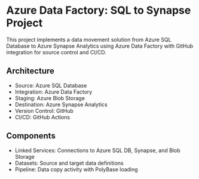 # Azure Data Factory: SQL to Synapse Project

This project implements a data movement solution from Azure SQL Database to Azure Synapse Analytics using Azure Data Factory with GitHub integration for source control and CI/CD.

## Architecture

- Source: Azure SQL Database
- Integration: Azure Data Factory
- Staging: Azure Blob Storage
- Destination: Azure Synapse Analytics
- Version Control: GitHub
- CI/CD: GitHub Actions

## Components

- Linked Services: Connections to Azure SQL DB, Synapse, and Blob Storage
- Datasets: Source and target data definitions
- Pipeline: Data copy activity with PolyBase loading